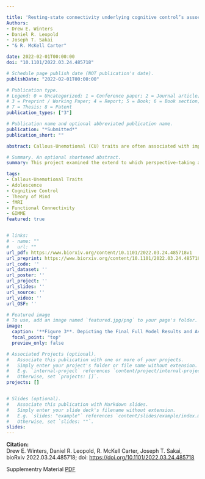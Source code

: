 ```yaml
---

title: 'Resting-state connectivity underlying cognitive control’s association with perspective taking in callous-unemotional traits'
Authors: 
- Drew E. Winters
- Daniel R. Leopold
- Joseph T. Sakai
- "& R. McKell Carter"

date: 2022-02-01T00:00:00
doi: "10.1101/2022.03.24.485718"

# Schedule page publish date (NOT publication's date).
publishDate: "2022-02-01T00:00:00"

# Publication type.
# Legend: 0 = Uncategorized; 1 = Conference paper; 2 = Journal article;
# 3 = Preprint / Working Paper; 4 = Report; 5 = Book; 6 = Book section;
# 7 = Thesis; 8 = Patent
publication_types: ["3"]

# Publication name and optional abbreviated publication name.
publication: "*Submitted*"
publication_short: ""

abstract: Callous-Unemotional (CU) traits are often associated with impairments in perspective taking and cognitive control; and adolescents with CU traits demonstrate aberrant brain patterns in areas underlying perspective taking and cognitive control. Together cognitive control and perspective taking are thought to link mechanistically to explain CU traits. Because increased cognitive control demands modulate perspective taking ability among both typically developing samples and individuals with elevated CU traits, understanding the neurophysiological substrates of these constructs could inform both identification and interventional efforts to alleviate the societal costs of antisocial behavior. The present study examines the heterogenous functional brain properties underlying cognitive control’s influence on perspective taking among adolescents on a continuum of CU traits. Results reveal that cognitive control had a negative indirect association with CU traits via perspective taking; and that greater network connection density within the social and conflict brain networks indirectly associate with lower CU traits via perspective taking and cognitive control (respectively). Additionally, less negative network connection density between the social and conflict networks directly associated with higher CU traits. Our results support the growing literature on cognitive control’s influence on socio-cognitive functioning in CU traits and extends that work by identifying underlying functional brain properties.

# Summary. An optional shortened abstract.
summary: This project examined the extend to which perspective-taking accounted for the relatoinship between cognitive conntorl and perspective taking as well as the underlying functional brain properties of these assocaitions. 

tags:
- Callous-Unemotional Traits
- Adolescence
- Cognitive Control
- Theory of Mind
- fMRI 
- Functional Connectivity
- GIMME
featured: true


# links:
# - name: ""
#   url: ""
url_pdf: https://www.biorxiv.org/content/10.1101/2022.03.24.485718v1
url_preprint: https://www.biorxiv.org/content/10.1101/2022.03.24.485718v1.full.pdf
url_code: ''
url_dataset: ''
url_poster: ''
url_project: ''
url_slides: ''
url_source: ''
url_video: ''
url_OSF: ''

# Featured image
# To use, add an image named `featured.jpg/png` to your page's folder. 
image:
  caption: '**Figure 3**. Depicting the Final Full Model Results and Average Functional Network Properties of Centrality and Density'
  focal_point: "top"
  preview_only: false

# Associated Projects (optional).
#   Associate this publication with one or more of your projects.
#   Simply enter your project's folder or file name without extension.
#   E.g. `internal-project` references `content/project/internal-project/index.md`.
#   Otherwise, set `projects: []`.
projects: []


# Slides (optional).
#   Associate this publication with Markdown slides.
#   Simply enter your slide deck's filename without extension.
#   E.g. `slides: "example"` references `content/slides/example/index.md`.
#   Otherwise, set `slides: ""`.
slides: 
---
```

**Citation:**  
Drew E. Winters, Daniel R. Leopold, R. McKell Carter, Joseph T. Sakai, bioRxiv 2022.03.24.485718; doi: https://doi.org/10.1101/2022.03.24.485718 

Supplementry Material [PDF](https://www.biorxiv.org/content/biorxiv/early/2022/03/27/2022.03.24.485718/DC1/embed/media-1.pdf?download=true)







